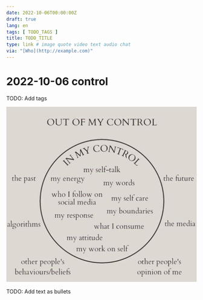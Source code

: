 ```yaml
---
date: 2022-10-06T00:00:00Z
draft: true
lang: en
tags: [ TODO_TAGS ]
title: TODO_TITLE
type: link # image quote video text audio chat
via: "[Who](http://example.com)"
---
```



# 2022-10-06 control


TODO: Add tags

![2022-10-06 control](2022-10-06%20control.jpeg)

TODO: Add text as bullets
